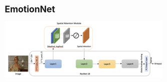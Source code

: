 # EmotionNet
<img title="EmotionNet Structure" alt="This is the EmotionNet Model Structure" src="./emotionNet.png">
